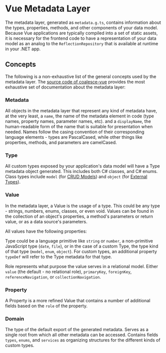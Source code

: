# Vue Metadata Layer

<!-- MARKER:summary -->

The metadata layer, generated as `metadata.g.ts`, contains information about the types, properties, methods, and other components of your data model. Because Vue applications are typically compiled into a set of static assets, it is necessary for the frontend code to have a representation of your data model as an analog to the `ReflectionRepository` that is available at runtime in your .NET app.

<!-- MARKER:summary-end -->

## Concepts 

The following is a non-exhaustive list of the general concepts used by the metadata layer. The [source code of coalesce-vue](https://github.com/IntelliTect/Coalesce/blob/dev/src/coalesce-vue/src/metadata.ts) provides the most exhaustive set of documentation about the metadata layer: 

### Metadata

All objects in the metadata layer that represent any kind of metadata have, at the very least, a `name`, the name of the metadata element in code (type names, property names, parameter names, etc). and a `displayName`, the human-readable form of the name that is suitable for presentation when needed. Names follow the casing convention of their corresponding language elements - types are PascalCased, while other things like properties, methods, and parameters are camelCased.

### Type

All custom types exposed by your application's data model will have a Type metadata object generated. This includes both C# classes, and C# enums. Class types include `model` (for [CRUD Models](/modeling/model-types/crud.md)) and `object` (for [External Types](/modeling/model-types/external-types.md)).

### Value

In the metadata layer, a Value is the usage of a type. This could be any type - strings, numbers, enums, classes, or even void. Values can be found in the collection of an object's properties, a method's parameters or return value, or as a data source's parameters.

All values have the following properties:

<Prop def="type: TypeDiscriminator" lang=ts />

Type could be a language primitive like `string` or `number`, a non-primitive JavaScript type (`date`, `file`), or in the case of a custom Type, the type kind of that type (`model`, `enum`, `object`). For custom types, an additional property `typeDef` will refer to the Type metadata for that type.

<Prop def="role: ValueRole" lang=ts />

Role represents what purpose the value serves in a relational model. Either `value` (the default - no relational role), `primaryKey`, `foreignKey`, `referenceNavigation`, or `collectionNavigation`.

### Property

A Property is a more refined Value that contains a number of additional fields based on the `role` of the property.

### Domain

The type of the default export of the generated metadata. Serves as a single root from which all other metadata can be accessed. Contains fields `types`, `enums`, and `services` as organizing structures for the different kinds of custom types.